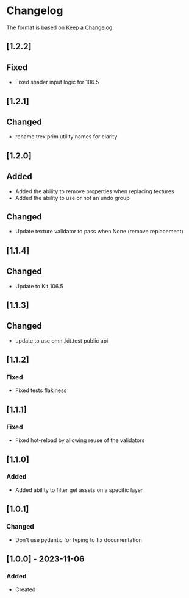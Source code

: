 # Changelog
The format is based on [Keep a Changelog](https://keepachangelog.com/en/1.0.0/).

## [1.2.2]
## Fixed
- Fixed shader input logic for 106.5

## [1.2.1]
## Changed
- rename trex prim utility names for clarity

## [1.2.0]
## Added
- Added the ability to remove properties when replacing textures
- Added the ability to use or not an undo group

## Changed
- Update texture validator to pass when None (remove replacement)

## [1.1.4]
## Changed
- Update to Kit 106.5

## [1.1.3]
## Changed
- update to use omni.kit.test public api

## [1.1.2]
### Fixed
- Fixed tests flakiness

## [1.1.1]
### Fixed
- Fixed hot-reload by allowing reuse of the validators

## [1.1.0]
### Added
- Added ability to filter get assets on a specific layer

## [1.0.1]
### Changed
- Don't use pydantic for typing to fix documentation

## [1.0.0] - 2023-11-06
### Added
- Created
